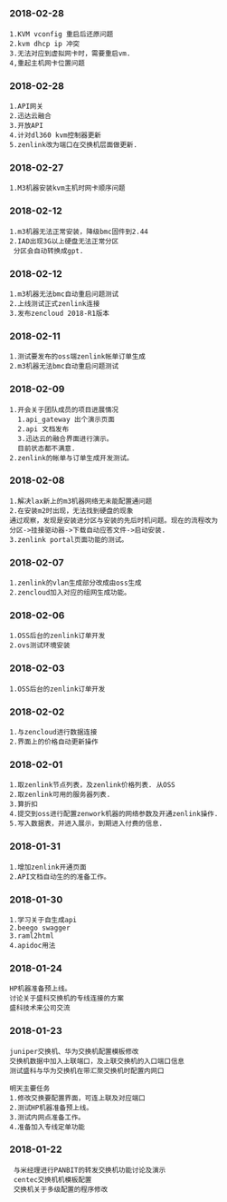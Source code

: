 ##
### 2018-02-28
    1.KVM vconfig 重启后还原问题
    2.kvm dhcp ip 冲突
    3.无法对应到虚拟网卡时，需要重启vm.
    4,重起主机网卡位置问题
 
### 2018-02-28
    1.API网关
    2.迅达云融合
    3.开放API
    4.计对dl360 kvm控制器更新
    5.zenlink改为端口在交换机层面做更新.


### 2018-02-27
    1.M3机器安装kvm主机时网卡顺序问题

### 2018-02-12
    1.m3机器无法正常安装，降级bmc固件到2.44
    2.IAD出现3G以上硬盘无法正常分区
     分区会自动转换成gpt.
 

### 2018-02-12
    1.m3机器无法bmc自动重启问题测试
    2.上线测试正式zenlink连接
    3.发布zencloud 2018-R1版本


### 2018-02-11
    1.测试要发布的oss端zenlink帐单订单生成
    2.m3机器无法bmc自动重启问题测试



### 2018-02-09
    1.开会关于团队成员的项目进展情况
      1.api_gateway 出个演示页面
      2.api 文档发布
      3.迅达云的融合界面进行演示。
      目前状态都不满意.
    2.zenlink的帐单与订单生成开发测试。
    

### 2018-02-08
    1.解决lax新上的m3机器网络无未能配置通问题
    2.在安装m2时出现，无法找到硬盘的现象
    通过观察，发现是安装进分区与安装的先后时机问题。现在的流程改为
    分区->挂接驱动器->下载自动应答文件->启动安装.
    3.zenlink portal页面功能的测试。
    
### 2018-02-07
    1.zenlink的vlan生成部分改成由oss生成
    2.zencloud加入对应的组网生成功能。
   
    

### 2018-02-06
    1.OSS后台的zenlink订单开发
    2.ovs测试环境安装
    
### 2018-02-03
    1.OSS后台的zenlink订单开发
    
### 2018-02-02

    1.与zencloud进行数据连接
    2.界面上的价格自动更新操作

### 2018-02-01

    1.取zenlink节点列表，及zenlink价格列表. 从OSS
    2.取zenlink可用的服务器列表.
    3.算折扣
    4.提交到oss进行配置zenwork机器的网络参数及开通zenlink操作.
    5.写入数据表，并进入展示，到期进入付费的信息.
    
### 2018-01-31
    1.增加zenlink开通页面
    2.API文档自动生的的准备工作。

  ### 2018-01-30
    1.学习关于自生成api
    2.beego swagger
    3.raml2html
    4.apidoc用法
   
    
### 2018-01-24
    HP机器准备预上线。
    讨论关于盛科交换机的专线连接的方案
    盛科技术来公司交流
    
### 2018-01-23
    juniper交换机、华为交换机配置模板修改
    交换机数据中加入上联端口，及上联交换机的入口端口信息
    测试盛科与华为交换机在带汇聚交换机时配置内网口
    
    明天主要任务
    1.修改交换要配置界面，可连上联及对应端口
    2.测试HP机器准备预上线。
    3.测试内网点准备工作。
    4.准备加入专线定单功能  

### 2018-01-22
     与米经理进行PANBIT的转发交换机功能讨论及演示
     centec交换机机模板配置
     交换机关于多级配置的程序修改


